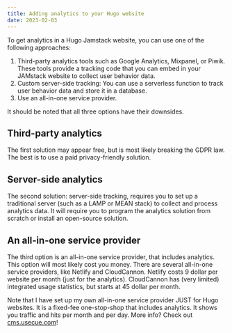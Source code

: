 ```yaml
---
title: Adding analytics to your Hugo website
date: 2023-02-03
---
```


To get analytics in a Hugo Jamstack website, you can use one of the following approaches:

1. Third-party analytics tools such as Google Analytics, Mixpanel, or Piwik. These tools provide a tracking code that you can embed in your JAMstack website to collect user behavior data.
1. Custom server-side tracking: You can use a serverless function to track user behavior data and store it in a database.
1. Use an all-in-one service provider.

It should be noted that all three options have their downsides. 

## Third-party analytics

The first solution may appear free, but is most likely breaking the GDPR law. The best is to use a paid privacy-friendly solution.

## Server-side analytics

The second solution: server-side tracking, requires you to set up a traditional server (such as a LAMP or MEAN stack) to collect and process analytics data. It will require you to program the analytics solution from scratch or install an open-source solution. 

## An all-in-one service provider

The third option is an all-in-one service provider, that includes analytics. This option will most likely cost you money. There are several all-in-one service providers, like Netlify and CloudCannon. Netlify costs 9 dollar per website per month (just for the analytics). CloudCannon has (very limited) integrated usage statistics, but starts at 45 dollar per month.

Note that I have set up my own all-in-one service provider JUST for Hugo websites. It is a fixed-fee one-stop-shop that includes analytics. It shows you traffic and hits per month and per day. More info? Check out [cms.usecue.com](https://cms.usecue.com/)!